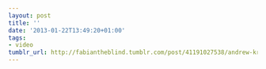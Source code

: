 ```yaml
---
layout: post
title: ''
date: '2013-01-22T13:49:20+01:00'
tags:
- video
tumblr_url: http://fabiantheblind.tumblr.com/post/41191027538/andrew-kramer-saz-the-most-powerful-ae-plug-in
---
```

